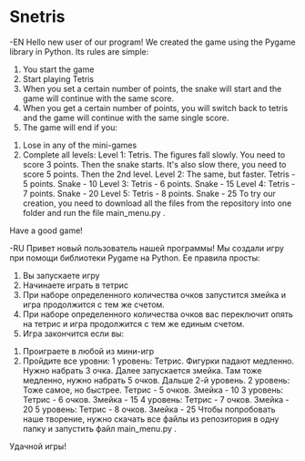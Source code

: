 # Snetris
-EN
Hello new user of our program!
We created the game using the Pygame library in Python. Its rules are simple:
1) You start the game
2) Start playing Tetris
3) When you set a certain number of points, the snake will start and the game will continue with the same score.
4) When you get a certain number of points, you will switch back to tetris and the game will continue with the same single score.
5) The game will end if you:
  1. Lose in any of the mini-games
  2. Complete all levels:
    Level 1: Tetris. The figures fall slowly. You need to score 3 points. Then the snake starts. It's also slow there, you need to score 5 points. Then the 2nd level.
    Level 2: The same, but faster. Tetris - 5 points. Snake - 10
    Level 3: Tetris - 6 points. Snake - 15
    Level 4: Tetris - 7 points. Snake - 20
    Level 5: Tetris - 8 points. Snake - 25
To try our creation, you need to download all the files from the repository into one folder and run the file main_menu.py .

Have a good game!

-RU
Привет новый пользователь нашей программы!
Мы создали игру при помощи библиотеки Pygame на Python. Ее правила просты: 
1)	Вы запускаете игру
2)	Начинаете играть в тетрис
3)	При наборе определенного количества очков запустится змейка и игра продолжится с тем же счетом.
4)	При наборе определенного количества очков вас переключит опять на тетрис и игра продолжится с тем же единым счетом.
5)	Игра закончится если вы:
  1.	Проиграете в любой из мини-игр
  2.	Пройдите все уровни:
    1 уровень: Тетрис. Фигурки падают медленно. Нужно набрать 3 очка. Далее запускается змейка. Там тоже медленно, нужно набрать 5 очков. Дальше 2-й уровень.
    2 уровень: Тоже самое, но быстрее. Тетрис - 5 очков. Змейка - 10
    3 уровень: Тетрис - 6 очков. Змейка - 15
    4 уровень: Тетрис - 7 очков. Змейка - 20
    5 уровень: Тетрис - 8 очков. Змейка - 25
Чтобы попробовать наше творение, нужно скачать все файлы из репозитория в одну папку и запустить файл main_menu.py .

Удачной игры!
